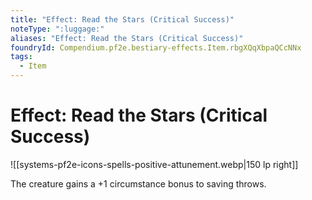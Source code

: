 ```yaml
---
title: "Effect: Read the Stars (Critical Success)"
noteType: ":luggage:"
aliases: "Effect: Read the Stars (Critical Success)"
foundryId: Compendium.pf2e.bestiary-effects.Item.rbgXQqXbpaQCcNNx
tags:
  - Item
---
```


# Effect: Read the Stars (Critical Success)
![[systems-pf2e-icons-spells-positive-attunement.webp|150 lp right]]

The creature gains a +1 circumstance bonus to saving throws.
